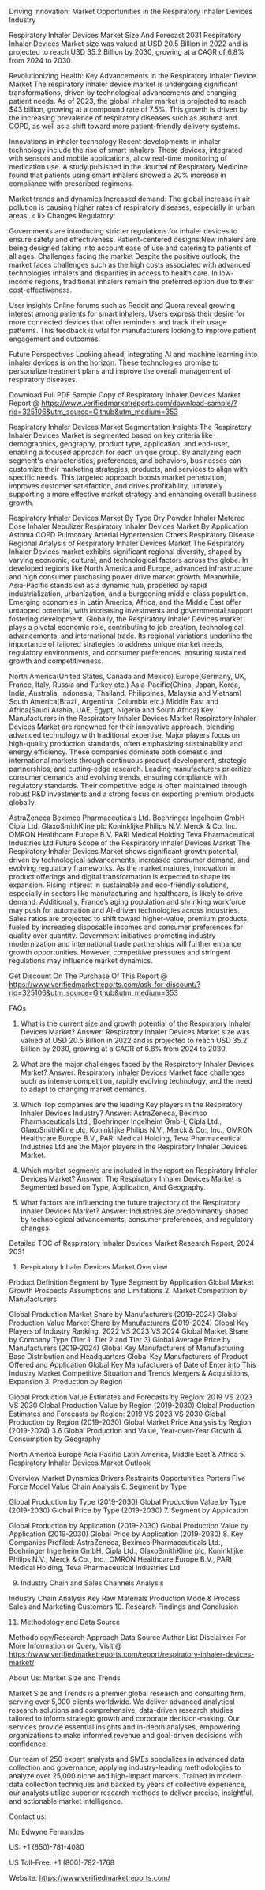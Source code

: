 Driving Innovation: Market Opportunities in the Respiratory Inhaler Devices Industry


Respiratory Inhaler Devices Market Size And Forecast 2031
Respiratory Inhaler Devices Market size was valued at USD 20.5 Billion in 2022 and is projected to reach USD 35.2 Billion by 2030, growing at a CAGR of 6.8% from 2024 to 2030.

Revolutionizing Health: Key Advancements in the Respiratory Inhaler Device Market
The respiratory inhaler device market is undergoing significant transformations, driven by technological advancements and changing patient needs. As of 2023, the global inhaler market is projected to reach $43 billion, growing at a compound rate of 7.5%. This growth is driven by the increasing prevalence of respiratory diseases such as asthma and COPD, as well as a shift toward more patient-friendly delivery systems.

Innovations in inhaler technology
Recent developments in inhaler technology include the rise of smart inhalers. These devices, integrated with sensors and mobile applications, allow real-time monitoring of medication use. A study published in the Journal of Respiratory Medicine found that patients using smart inhalers showed a 20% increase in compliance with prescribed regimens.

Market trends and dynamics
Increased demand: The global increase in air pollution is causing higher rates of respiratory diseases, especially in urban areas.
< li>
Changes Regulatory:

Governments are introducing stricter regulations for inhaler devices to ensure safety and effectiveness.
Patient-centered designs:New inhalers are being designed taking into account ease of use and catering to patients of all ages.
Challenges facing the market
Despite the positive outlook, the market faces challenges such as the high costs associated with advanced technologies inhalers and disparities in access to health care. In low-income regions, traditional inhalers remain the preferred option due to their cost-effectiveness.

User insights
Online forums such as Reddit and Quora reveal growing interest among patients for smart inhalers. Users express their desire for more connected devices that offer reminders and track their usage patterns. This feedback is vital for manufacturers looking to improve patient engagement and outcomes.

Future Perspectives
Looking ahead, integrating AI and machine learning into inhaler devices is on the horizon. These technologies promise to personalize treatment plans and improve the overall management of respiratory diseases.

Download Full PDF Sample Copy of Respiratory Inhaler Devices Market Report @ https://www.verifiedmarketreports.com/download-sample/?rid=325106&utm_source=Github&utm_medium=353

Respiratory Inhaler Devices Market Segmentation Insights
The Respiratory Inhaler Devices Market is segmented based on key criteria like demographics, geography, product type, application, and end-user, enabling a focused approach for each unique group. By analyzing each segment's characteristics, preferences, and behaviors, businesses can customize their marketing strategies, products, and services to align with specific needs. This targeted approach boosts market penetration, improves customer satisfaction, and drives profitability, ultimately supporting a more effective market strategy and enhancing overall business growth.

Respiratory Inhaler Devices Market By Type
Dry Powder Inhaler
Metered Dose Inhaler
Nebulizer
Respiratory Inhaler Devices Market By Application
Asthma
COPD
Pulmonary Arterial Hypertension
Others Respiratory Disease
Regional Analysis of Respiratory Inhaler Devices Market
The Respiratory Inhaler Devices market exhibits significant regional diversity, shaped by varying economic, cultural, and technological factors across the globe. In developed regions like North America and Europe, advanced infrastructure and high consumer purchasing power drive market growth. Meanwhile, Asia-Pacific stands out as a dynamic hub, propelled by rapid industrialization, urbanization, and a burgeoning middle-class population. Emerging economies in Latin America, Africa, and the Middle East offer untapped potential, with increasing investments and governmental support fostering development. Globally, the Respiratory Inhaler Devices market plays a pivotal economic role, contributing to job creation, technological advancements, and international trade. Its regional variations underline the importance of tailored strategies to address unique market needs, regulatory environments, and consumer preferences, ensuring sustained growth and competitiveness.

North America(United States, Canada and Mexico)
Europe(Germany, UK, France, Italy, Russia and Turkey etc.)
Asia-Pacific(China, Japan, Korea, India, Australia, Indonesia, Thailand, Philippines, Malaysia and Vietnam)
South America(Brazil, Argentina, Columbia etc.)
Middle East and Africa(Saudi Arabia, UAE, Egypt, Nigeria and South Africa)
Key Manufacturers in the Respiratory Inhaler Devices Market
Respiratory Inhaler Devices Market are renowned for their innovative approach, blending advanced technology with traditional expertise. Major players focus on high-quality production standards, often emphasizing sustainability and energy efficiency. These companies dominate both domestic and international markets through continuous product development, strategic partnerships, and cutting-edge research. Leading manufacturers prioritize consumer demands and evolving trends, ensuring compliance with regulatory standards. Their competitive edge is often maintained through robust R&D investments and a strong focus on exporting premium products globally.

AstraZeneca
Beximco Pharmaceuticals Ltd.
Boehringer Ingelheim GmbH
Cipla Ltd.
GlaxoSmithKline plc
Koninklijke Philips N.V.
Merck & Co.
Inc.
OMRON Healthcare Europe B.V.
PARI Medical Holding
Teva Pharmaceutical Industries Ltd
Future Scope of the Respiratory Inhaler Devices Market
The Respiratory Inhaler Devices Market shows significant growth potential, driven by technological advancements, increased consumer demand, and evolving regulatory frameworks. As the market matures, innovation in product offerings and digital transformation is expected to shape its expansion. Rising interest in sustainable and eco-friendly solutions, especially in sectors like manufacturing and healthcare, is likely to drive demand. Additionally, France’s aging population and shrinking workforce may push for automation and AI-driven technologies across industries. Sales ratios are projected to shift toward higher-value, premium products, fueled by increasing disposable incomes and consumer preferences for quality over quantity. Government initiatives promoting industry modernization and international trade partnerships will further enhance growth opportunities. However, competitive pressures and stringent regulations may influence market dynamics.

Get Discount On The Purchase Of This Report @ https://www.verifiedmarketreports.com/ask-for-discount/?rid=325106&utm_source=Github&utm_medium=353

FAQs
1. What is the current size and growth potential of the Respiratory Inhaler Devices Market?
Answer: Respiratory Inhaler Devices Market size was valued at USD 20.5 Billion in 2022 and is projected to reach USD 35.2 Billion by 2030, growing at a CAGR of 6.8% from 2024 to 2030.

2. What are the major challenges faced by the Respiratory Inhaler Devices Market?
Answer: Respiratory Inhaler Devices Market face challenges such as intense competition, rapidly evolving technology, and the need to adapt to changing market demands.

3. Which Top companies are the leading Key players in the Respiratory Inhaler Devices Industry?
Answer: AstraZeneca, Beximco Pharmaceuticals Ltd., Boehringer Ingelheim GmbH, Cipla Ltd., GlaxoSmithKline plc, Koninklijke Philips N.V., Merck & Co., Inc., OMRON Healthcare Europe B.V., PARI Medical Holding, Teva Pharmaceutical Industries Ltd are the Major players in the Respiratory Inhaler Devices Market.

4. Which market segments are included in the report on Respiratory Inhaler Devices Market?
Answer: The Respiratory Inhaler Devices Market is Segmented based on Type, Application, And Geography.

5. What factors are influencing the future trajectory of the Respiratory Inhaler Devices Market?
Answer: Industries are predominantly shaped by technological advancements, consumer preferences, and regulatory changes.

Detailed TOC of Respiratory Inhaler Devices Market Research Report, 2024-2031
1. Respiratory Inhaler Devices Market Overview

Product Definition
Segment by Type
Segment by Application
Global Market Growth Prospects
Assumptions and Limitations
2. Market Competition by Manufacturers

Global Production Market Share by Manufacturers (2019-2024)
Global Production Value Market Share by Manufacturers (2019-2024)
Global Key Players of Industry Ranking, 2022 VS 2023 VS 2024
Global Market Share by Company Type (Tier 1, Tier 2 and Tier 3)
Global Average Price by Manufacturers (2019-2024)
Global Key Manufacturers of Manufacturing Base Distribution and Headquarters
Global Key Manufacturers of Product Offered and Application
Global Key Manufacturers of Date of Enter into This Industry
Market Competitive Situation and Trends
Mergers & Acquisitions, Expansion
3. Production by Region

Global Production Value Estimates and Forecasts by Region: 2019 VS 2023 VS 2030
Global Production Value by Region (2019-2030)
Global Production Estimates and Forecasts by Region: 2019 VS 2023 VS 2030
Global Production by Region (2019-2030)
Global Market Price Analysis by Region (2019-2024) 3.6 Global Production and Value, Year-over-Year Growth
4. Consumption by Geography

North America
Europe
Asia Pacific
Latin America, Middle East & Africa
5. Respiratory Inhaler Devices Market Outlook

Overview
Market Dynamics
Drivers
Restraints
Opportunities
Porters Five Force Model
Value Chain Analysis 
6. Segment by Type

Global Production by Type (2019-2030)
Global Production Value by Type (2019-2030)
Global Price by Type (2019-2030)
7. Segment by Application

Global Production by Application (2019-2030)
Global Production Value by Application (2019-2030)
Global Price by Application (2019-2030)
8. Key Companies Profiled: AstraZeneca, Beximco Pharmaceuticals Ltd., Boehringer Ingelheim GmbH, Cipla Ltd., GlaxoSmithKline plc, Koninklijke Philips N.V., Merck & Co., Inc., OMRON Healthcare Europe B.V., PARI Medical Holding, Teva Pharmaceutical Industries Ltd

9. Industry Chain and Sales Channels Analysis

Industry Chain Analysis
Key Raw Materials
Production Mode & Process
Sales and Marketing
Customers
10. Research Findings and Conclusion

11. Methodology and Data Source

Methodology/Research Approach
Data Source
Author List
Disclaimer
For More Information or Query, Visit @ https://www.verifiedmarketreports.com/report/respiratory-inhaler-devices-market/

About Us: Market Size and Trends

Market Size and Trends is a premier global research and consulting firm, serving over 5,000 clients worldwide. We deliver advanced analytical research solutions and comprehensive, data-driven research studies tailored to inform strategic growth and corporate decision-making. Our services provide essential insights and in-depth analyses, empowering organizations to make informed revenue and goal-driven decisions with confidence.

Our team of 250 expert analysts and SMEs specializes in advanced data collection and governance, applying industry-leading methodologies to analyze over 25,000 niche and high-impact markets. Trained in modern data collection techniques and backed by years of collective experience, our analysts utilize superior research methods to deliver precise, insightful, and actionable market intelligence.

Contact us:

Mr. Edwyne Fernandes

US: +1 (650)-781-4080

US Toll-Free: +1 (800)-782-1768

Website: https://www.verifiedmarketreports.com/
